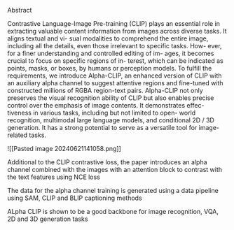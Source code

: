 Abstract

Contrastive Language-Image Pre-training (CLIP) plays an essential role in extracting valuable content information from images across diverse tasks. It aligns textual and vi- sual modalities to comprehend the entire image, including all the details, even those irrelevant to specific tasks. How- ever, for a finer understanding and controlled editing of im- ages, it becomes crucial to focus on specific regions of in- terest, which can be indicated as points, masks, or boxes, by humans or perception models. To fulfill the requirements, we introduce Alpha-CLIP, an enhanced version of CLIP with an auxiliary alpha channel to suggest attentive regions and fine-tuned with constructed millions of RGBA region-text pairs. Alpha-CLIP not only preserves the visual recognition ability of CLIP but also enables precise control over the emphasis of image contents. It demonstrates effec- tiveness in various tasks, including but not limited to open- world recognition, multimodal large language models, and conditional 2D / 3D generation. It has a strong potential to serve as a versatile tool for image-related tasks.


![[Pasted image 20240621141058.png]]

Additional to the CLIP contrastive loss, the paper introduces an alpha channel combined with the images with an attention block to contrast with the text features using NCE loss

The data for the alpha channel training is generated using a data pipeline using SAM, CLIP and BLIP captioning methods

ALpha CLIP is shown to be a good backbone for image recognition, VQA, 2D and 3D generation tasks
